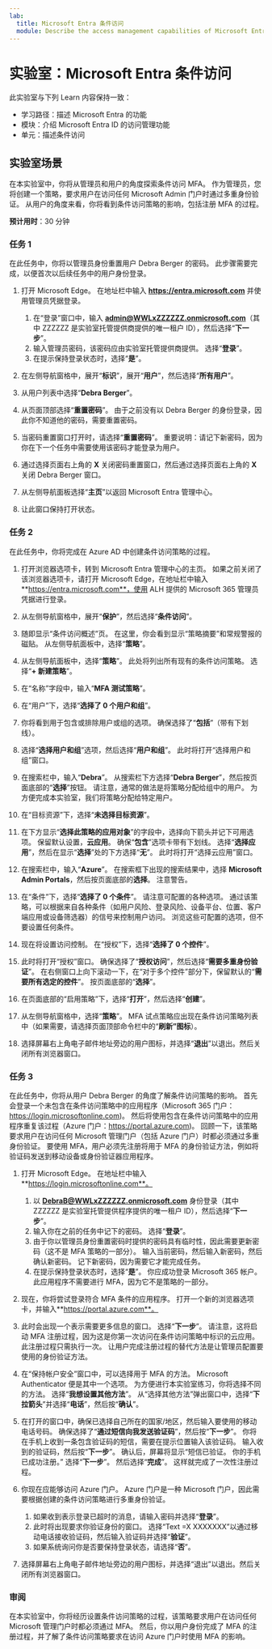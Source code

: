 ```yaml
---
lab:
  title: Microsoft Entra 条件访问
  module: Describe the access management capabilities of Microsoft Entra ID
---
```


# 实验室：Microsoft Entra 条件访问

此实验室与下列 Learn 内容保持一致：

- 学习路径：描述 Microsoft Entra 的功能
- 模块：介绍 Microsoft Entra ID 的访问管理功能
- 单元：描述条件访问

## 实验室场景

在本实验室中，你将从管理员和用户的角度探索条件访问 MFA。  作为管理员，您将创建一个策略，要求用户在访问任何 Microsoft Admin 门户时通过多重身份验证。  从用户的角度来看，你将看到条件访问策略的影响，包括注册 MFA 的过程。

**预计用时**：30 分钟

### 任务 1

在此任务中，你将以管理员身份重置用户 Debra Berger 的密码。  此步骤需要完成，以便首次以后续任务中的用户身份登录。

1. 打开 Microsoft Edge。  在地址栏中输入 **https://entra.microsoft.com** 并使用管理员凭据登录。
    1. 在“登录”窗口中，输入 **admin@WWLxZZZZZZ.onmicrosoft.com**（其中 ZZZZZZ 是实验室托管提供商提供的唯一租户 ID），然后选择“**下一步**”。
    1. 输入管理员密码，该密码应由实验室托管提供商提供。 选择“**登录**”。
    1. 在提示保持登录状态时，选择“**是**”。

1. 在左侧导航窗格中，展开“**标识**”，展开“**用户**”，然后选择“**所有用户**”。

1. 从用户列表中选择“**Debra Berger**”。

1. 从页面顶部选择“**重置密码**”。 由于之前没有以 Debra Berger 的身份登录，因此你不知道他的密码，需要重置密码。

1. 当密码重置窗口打开时，请选择“**重置密码**”。  重要说明：请记下新密码，因为你在下一个任务中需要使用该密码才能登录为用户。

1. 通过选择页面右上角的 **X** 关闭密码重置窗口，然后通过选择页面右上角的 **X** 关闭 Debra Berger 窗口。

1. 从左侧导航面板选择“**主页**”以返回 Microsoft Entra 管理中心。

1. 让此窗口保持打开状态。

### 任务 2

在此任务中，你将完成在 Azure AD 中创建条件访问策略的过程。

1. 打开浏览器选项卡，转到 Microsoft Entra 管理中心的主页。   如果之前关闭了该浏览器选项卡，请打开 Microsoft Edge，在地址栏中输入 **https://entra.microsoft.com**，使用 ALH 提供的 Microsoft 365 管理员凭据进行登录。

1. 从左侧导航窗格中，展开“**保护**”，然后选择“**条件访问**”。

1. 随即显示“条件访问概述”页。  在这里，你会看到显示“策略摘要”和常规警报的磁贴。  从左侧导航面板中，选择“**策略**”。

1. 从左侧导航面板中，选择“**策略**”。 此处将列出所有现有的条件访问策略。 选择“**+ 新建策略**”。

1. 在“名称”字段中，输入“**MFA 测试策略**”。

1. 在“用户”下，选择“**选择了 0 个用户和组**”。

1. 你将看到用于包含或排除用户或组的选项。  确保选择了“**包括**”（带有下划线）。

1. 选择“**选择用户和组**”选项，然后选择“**用户和组**”。  此时将打开“选择用户和组”窗口。  

1. 在搜索栏中，输入“**Debra**”。  从搜索栏下方选择“**Debra Berger**”，然后按页面底部的“**选择**”按钮。  请注意，通常的做法是将策略分配给组中的用户。  为方便完成本实验室，我们将策略分配给特定用户。

1. 在“目标资源”下，选择“**未选择目标资源**”。

1. 在下方显示“**选择此策略的应用对象**”的字段中，选择向下箭头并记下可用选项。  保留默认设置，**云应用**。  确保“**包含**”选项卡带有下划线。  选择“**选择应用**”，然后在显示“**选择**”处的下方选择“**无**”。  此时将打开“选择云应用”窗口。

1. 在搜索栏中，输入“**Azure**”。  在搜索框下出现的搜索结果中，选择 **Microsoft Admin Portals**，然后按页面底部的**选择**。  注意警告。  

1. 在“条件”下，选择“**选择了 0 个条件**”。  请注意可配置的各种选项。  通过该策略，可以根据来自各种条件（如用户风险、登录风险、设备平台、位置、客户端应用或设备筛选器）的信号来控制用户访问。  浏览这些可配置的选项，但不要设置任何条件。

1. 现在将设置访问控制。  在“授权”下，选择“**选择了 0 个控件**”。

1. 此时将打开“授权”窗口。  确保选择了“**授权访问**”，然后选择“**需要多重身份验证**”。 在右侧窗口上向下滚动一下，在“对于多个控件”部分下，保留默认的“**需要所有选定的控件**”。  按页面底部的“**选择**”。

1. 在页面底部的“启用策略”下，选择“**打开**”，然后选择“**创建**”。

1. 从左侧导航窗格中，选择“**策略**”。 MFA 试点策略应出现在条件访问策略列表中（如果需要，请选择页面顶部命令栏中的“**刷新”图标**）。

1. 选择屏幕右上角电子邮件地址旁边的用户图标，并选择“**退出**”以退出。然后关闭所有浏览器窗口。

### 任务 3

在此任务中，你将从用户 Debra Berger 的角度了解条件访问策略的影响。 首先会登录一个未包含在条件访问策略中的应用程序（Microsoft 365 门户：https://login.microsoftonline.com)。  然后将使用包含在条件访问策略中的应用程序重复该过程（Azure 门户：https://portal.azure.com)。  回顾一下，该策略要求用户在访问任何 Microsoft 管理门户（包括 Azure 门户）时都必须通过多重身份验证。  要使用 MFA，用户必须先注册将用于 MFA 的身份验证方法，例如将验证码发送到移动设备或身份验证器应用程序。

1. 打开 Microsoft Edge。  在地址栏中输入**https://login.microsoftonline.com**。
    1. 以 **DebraB@WWLxZZZZZZ.onmicrosoft.com** 身份登录（其中 ZZZZZZ 是实验室托管提供程序提供的唯一租户 ID），然后选择“**下一步**”。
    1. 输入你在之前的任务中记下的密码。 选择“**登录**”。
    1. 由于你以管理员身份重置密码时提供的密码具有临时性，因此需要更新密码（这不是 MFA 策略的一部分）。 输入当前密码，然后输入新密码，然后确认新密码。  记下新密码，因为需要它才能完成任务。
    1. 在提示保持登录状态时，选择“**是**”。  你应成功登录 Microsoft 365 帐户。 此应用程序不需要进行 MFA，因为它不是策略的一部分。

1. 现在，你将尝试登录符合 MFA 条件的应用程序。 打开一个新的浏览器选项卡，并输入**https://portal.azure.com**。

1. 此时会出现一个表示需要更多信息的窗口。  选择“**下一步**”。  请注意，这将启动 MFA 注册过程，因为这是你第一次访问在条件访问策略中标识的云应用。  此注册过程只需执行一次。   让用户完成注册过程的替代方法是让管理员配置要使用的身份验证方法。

1. 在“保持帐户安全”窗口中，可以选择用于 MFA 的方法。  Microsoft Authenticator 便是其中一个选项。 为方便进行本实验室练习，你将选择不同的方法。  选择“**我想设置其他方法**”。  从“选择其他方法”弹出窗口中，选择“**下拉箭头**”并选择“**电话**”，然后按“**确认**”。

1. 在打开的窗口中，确保已选择自己所在的国家/地区，然后输入要使用的移动电话号码。  确保选择了“**通过短信向我发送验证码**”，然后按“**下一步**”。  你将在手机上收到一条包含验证码的短信，需要在提示位置输入该验证码。  输入收到的验证码，然后按“**下一步**”。  确认后，屏幕将显示“短信已验证。 你的手机已成功注册。”  选择“**下一步**”。 然后选择“**完成**”。  这样就完成了一次性注册过程。

1. 你现在应能够访问 Azure 门户。  Azure 门户是一种 Microsoft 门户，因此需要根据创建的条件访问策略进行多重身份验证。  
    1. 如果收到表示登录已超时的消息，请输入密码并选择“**登录**”。
    1. 此时将出现要求你验证身份的窗口。  选择“Text =X XXXXXXX”以通过移动电话接收验证码，然后输入验证码并选择“**验证**”。
    1. 如果系统询问你是否要保持登录状态，请选择“**否**”。

1. 选择屏幕右上角电子邮件地址旁边的用户图标，并选择“退出”以退出。然后关闭所有浏览器窗口。

### 审阅

在本实验室中，你将经历设置条件访问策略的过程，该策略要求用户在访问任何 Microsoft 管理门户时都必须通过 MFA。  然后，你以用户身份完成了 MFA 的注册过程，并了解了条件访问策略要求在访问 Azure 门户时使用 MFA 的影响。
